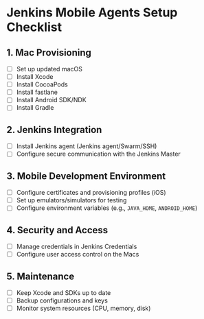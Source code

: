 # Jenkins Mobile Agents Setup Checklist

## 1. Mac Provisioning
- [ ] Set up updated macOS  
- [ ] Install Xcode  
- [ ] Install CocoaPods  
- [ ] Install fastlane  
- [ ] Install Android SDK/NDK  
- [ ] Install Gradle  

## 2. Jenkins Integration
- [ ] Install Jenkins agent (Jenkins agent/Swarm/SSH)  
- [ ] Configure secure communication with the Jenkins Master  

## 3. Mobile Development Environment
- [ ] Configure certificates and provisioning profiles (iOS)  
- [ ] Set up emulators/simulators for testing  
- [ ] Configure environment variables (e.g., `JAVA_HOME`, `ANDROID_HOME`)  

## 4. Security and Access
- [ ] Manage credentials in Jenkins Credentials  
- [ ] Configure user access control on the Macs  

## 5. Maintenance
- [ ] Keep Xcode and SDKs up to date  
- [ ] Backup configurations and keys  
- [ ] Monitor system resources (CPU, memory, disk)  
